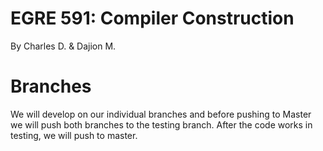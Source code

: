 # EGRE 591: Compiler Construction
By Charles D. & Dajion M.

# Branches
We will develop on our individual branches and before pushing to Master we will push both branches to the testing branch. After the code works in testing, we will push to master.
